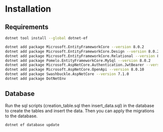 # Installation

## Requirements

```bash
dotnet tool install --global dotnet-ef
```

```bash
dotnet add package Microsoft.EntityFrameworkCore --version 8.0.2
dotnet add package Microsoft.EntityFrameworkCore.Design --version 8.0.2
dotnet add package Microsoft.EntityFrameworkCore.Relational --version 8.0.2
dotnet add package Pomelo.EntityFrameworkCore.MySql --version 8.0.2
dotnet add package Microsoft.AspNetCore.Authentication.JwtBearer --version 8.0.0
dotnet add package Microsoft.AspNetCore.OpenApi --version 8.0.10
dotnet add package Swashbuckle.AspNetCore --version 7.1.0
dotnet add package DotNetEnv
```

## Database

Run the sql scripts (creation_table.sql then insert_data.sql) in the database to create the tables and insert the data.
Then you can apply the migrations to the database.
```bash
dotnet ef database update
```

